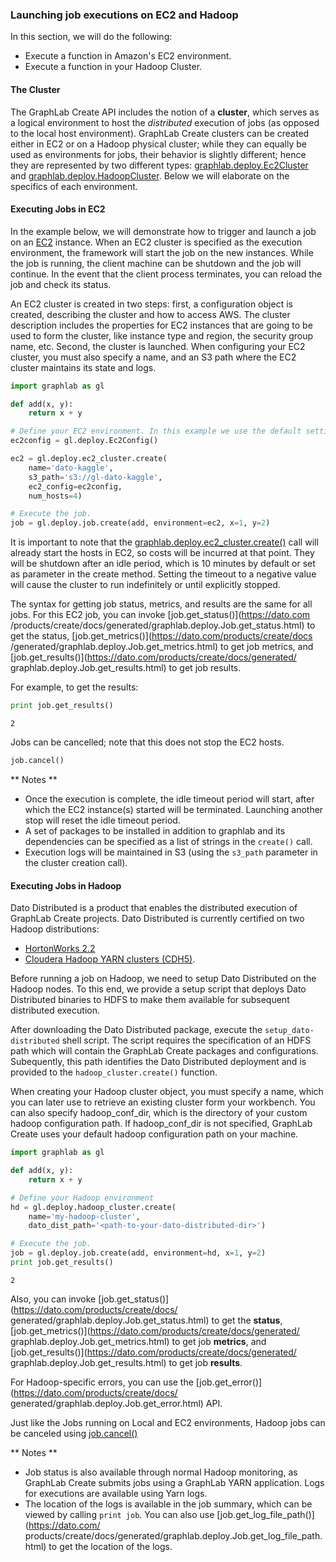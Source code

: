 ### Launching job executions on EC2 and Hadoop

In this section, we will do the following:

- Execute a function in Amazon's EC2 environment.
- Execute a function in your Hadoop Cluster.

#### The Cluster

The GraphLab Create API includes the notion of a **cluster**, which serves as a logical environment to host the _distributed_ execution of jobs (as opposed to the local host environment). GraphLab Create clusters can be created either in EC2 or on a Hadoop physical cluster; while they can equally be used as environments for jobs, their behavior is slightly different; hence they are represented by two different types: [graphlab.deploy.Ec2Cluster]() and [graphlab.deploy.HadoopCluster](). Below we will elaborate on the specifics of each environment.

#### Executing Jobs in EC2

In the example below, we will demonstrate how to trigger and launch a job on an
[EC2](http://aws.amazon.com/ec2/) instance. When an EC2 cluster is
specified as the execution environment, the framework will start the job on the
new instances. While the job is running, the client machine can be shutdown and
the job will continue. In the event that the client process terminates, you can
reload the job and check its status.

An EC2 cluster is created in two steps: first, a configuration object is created,
describing the cluster and how to access AWS. The cluster description includes the
properties for EC2 instances that are going to be used to form the cluster, like
instance type and region, the security group name, etc. Second, the cluster is
launched.
When configuring your EC2 cluster, you must also specify a name, and an S3 path where
the EC2 cluster maintains its state and logs. 

```python
import graphlab as gl

def add(x, y):
    return x + y

# Define your EC2 environment. In this example we use the default settings.
ec2config = gl.deploy.Ec2Config()

ec2 = gl.deploy.ec2_cluster.create(
    name='dato-kaggle',
    s3_path='s3://gl-dato-kaggle',
    ec2_config=ec2config,
    num_hosts=4)

# Execute the job.
job = gl.deploy.job.create(add, environment=ec2, x=1, y=2)
```

It is important to note that the [graphlab.deploy.ec2_cluster.create()]() call will already start the hosts in EC2, so costs will be incurred at that point. They will be shutdown after
an idle period, which is 10 minutes by default or set as parameter in
the create method. Setting the timeout to a negative value will cause the cluster
to run indefinitely or until explicitly stopped.

The syntax for getting job status, metrics, and results are the same
for all jobs. For this EC2 job, you can invoke [job.get_status()](https://dato.com
/products/create/docs/generated/graphlab.deploy.Job.get_status.html)
to get the status, [job.get_metrics()](https://dato.com/products/create/docs
/generated/graphlab.deploy.Job.get_metrics.html) to get job metrics, and 
[job.get_results()](https://dato.com/products/create/docs/generated/
graphlab.deploy.Job.get_results.html) to get job results. 

For example, to get the results:
```python
print job.get_results()
```
```
2
```

Jobs can be cancelled; note that this does not stop the EC2 hosts.
```python
job.cancel()
```


** Notes **

- Once the execution is complete, the idle timeout period will start,
after which the EC2 instance(s) started will be terminated. Launching
another stop will reset the idle timeout period.
- A set of packages to be installed in addition to graphlab and its
dependencies can be specified as a list of strings in the `create()` call.
- Execution logs will be maintained in S3 (using the `s3_path`
  parameter in the cluster creation call). 

#### Executing Jobs in Hadoop

Dato Distributed is a product that enables the distributed execution of
GraphLab Create projects. Dato Distributed is currently certified on two
Hadoop distributions:

- [HortonWorks 2.2](http://hortonworks.com/blog/announcing-hdp-2-2/)
- [Cloudera Hadoop YARN clusters (CDH5)](http://www.cloudera.com/content/cloudera/en/products-and-services/cdh.html).

Before running a job on Hadoop, we need to setup Dato Distributed on the Hadoop
nodes. To this end, we provide a setup script that deploys Dato Distributed
binaries to HDFS to make them available for subsequent distributed execution.

After downloading the Dato Distributed package, execute the `setup_dato-distributed`
shell script. The script requires the specification of an HDFS path which will
contain the GraphLab Create packages and configurations. Subequently, this path
identifies the Dato Distributed deployment and is provided to the `hadoop_cluster.create()`
function.

When creating your Hadoop cluster object, you must specify a name, which you can later
use to retrieve an existing cluster form your workbench.
You can also specify hadoop_conf_dir, which is the directory of your custom hadoop
configuration path. If hadoop_conf_dir is not specified, GraphLab Create uses your
default hadoop configuration path on your machine.

```python
import graphlab as gl

def add(x, y):
    return x + y

# Define your Hadoop environment
hd = gl.deploy.hadoop_cluster.create(
    name='my-hadoop-cluster',
    dato_dist_path='<path-to-your-dato-distributed-dir>')

# Execute the job.
job = gl.deploy.job.create(add, environment=hd, x=1, y=2)
print job.get_results()
```
```
2
```

Also, you can invoke [job.get_status()](https://dato.com/products/create/docs/
generated/graphlab.deploy.Job.get_status.html) to get the **status**, 
[job.get_metrics()](https://dato.com/products/create/docs/generated/
graphlab.deploy.Job.get_metrics.html) to get job **metrics**, and 
[job.get_results()](https://dato.com/products/create/docs/generated/
graphlab.deploy.Job.get_results.html) to get job **results**. 

For Hadoop-specific errors, you can use the [job.get_error()](https://dato.com/products/create/docs/
generated/graphlab.deploy.Job.get_error.html) API.

Just like the Jobs running on Local and EC2 environments, Hadoop jobs can be canceled using
[job.cancel()](https://dato.com/products/create/docs/generated/graphlab.deploy.Job.cancel.html)

** Notes **

- Job status is also available through normal Hadoop monitoring, as
  GraphLab Create submits jobs using a GraphLab YARN application. Logs for
  executions are available using Yarn logs. 
- The location of the logs is available in the job summary, which can be viewed 
  by calling `print job`. You can also use [job.get_log_file_path()](https://dato.com/
  products/create/docs/generated/graphlab.deploy.Job.get_log_file_path.html) to get the location of the logs.


